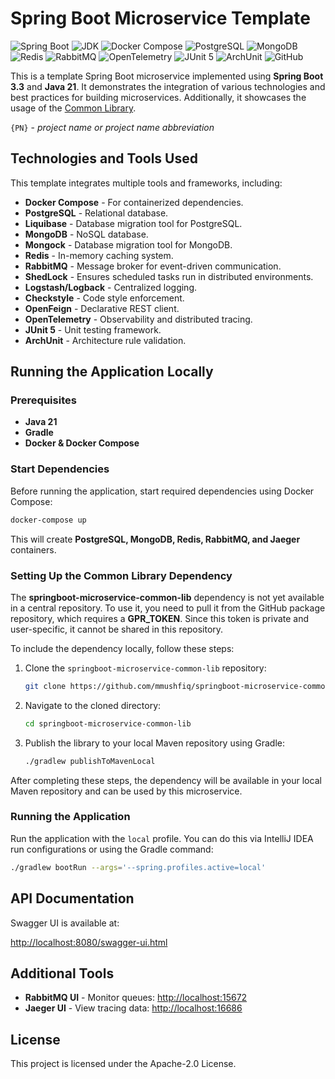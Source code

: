 # Spring Boot Microservice Template

![Spring Boot](https://img.shields.io/badge/Spring%20Boot-3.3-brightgreen)
![JDK](https://img.shields.io/badge/JDK-21-blue)
![Docker Compose](https://img.shields.io/badge/Docker%20Compose-latest-yellowgreen)
![PostgreSQL](https://img.shields.io/badge/PostgreSQL-42.7.3-yellow)
![MongoDB](https://img.shields.io/badge/MongoDB-5.0.1-green)
![Redis](https://img.shields.io/badge/Redis-3.3.3-red)
![RabbitMQ](https://img.shields.io/badge/RabbitMQ-5.21.0-orange)
![OpenTelemetry](https://img.shields.io/badge/OpenTelemetry-1.37.0-purple)
![JUnit 5](https://img.shields.io/badge/JUnit%205-5.10.3-yellowgreen)
![ArchUnit](https://img.shields.io/badge/ArchUnit-1.2.1-cyan)
![GitHub](https://img.shields.io/github/license/isopropylcyanide/Jwt-Spring-Security-JPA?color=blue)

This is a template Spring Boot microservice implemented using **Spring Boot 3.3** and **Java 21**. It demonstrates the integration of various technologies and best practices for building microservices. Additionally, it showcases the usage of the [Common Library](https://github.com/mmushfiq/springboot-microservice-common-lib).

`{PN}` - _project name or project name abbreviation_

## Technologies and Tools Used

This template integrates multiple tools and frameworks, including:

- **Docker Compose** - For containerized dependencies.
- **PostgreSQL** - Relational database.
- **Liquibase** - Database migration tool for PostgreSQL.
- **MongoDB** - NoSQL database.
- **Mongock** - Database migration tool for MongoDB.
- **Redis** - In-memory caching system.
- **RabbitMQ** - Message broker for event-driven communication.
- **ShedLock** - Ensures scheduled tasks run in distributed environments.
- **Logstash/Logback** - Centralized logging.
- **Checkstyle** - Code style enforcement.
- **OpenFeign** - Declarative REST client.
- **OpenTelemetry** - Observability and distributed tracing.
- **JUnit 5** - Unit testing framework.
- **ArchUnit** - Architecture rule validation.

## Running the Application Locally

### Prerequisites

- **Java 21**
- **Gradle**
- **Docker & Docker Compose**

### Start Dependencies

Before running the application, start required dependencies using Docker Compose:

```sh
docker-compose up
```

This will create **PostgreSQL, MongoDB, Redis, RabbitMQ, and Jaeger** containers.

### Setting Up the Common Library Dependency

The **springboot-microservice-common-lib** dependency is not yet available in a central repository. To use it, you need to pull it from the GitHub package repository, which requires a **GPR_TOKEN**. Since this token is private and user-specific, it cannot be shared in this repository.

To include the dependency locally, follow these steps:

1. Clone the `springboot-microservice-common-lib` repository:
   ```sh
   git clone https://github.com/mmushfiq/springboot-microservice-common-lib.git
   ```
2. Navigate to the cloned directory:
   ```sh
   cd springboot-microservice-common-lib
   ```
3. Publish the library to your local Maven repository using Gradle:
   ```sh
   ./gradlew publishToMavenLocal
   ```

After completing these steps, the dependency will be available in your local Maven repository and can be used by this microservice.

### Running the Application

Run the application with the `local` profile. You can do this via IntelliJ IDEA run configurations or using the Gradle command:

```sh
./gradlew bootRun --args='--spring.profiles.active=local'
```

## API Documentation

Swagger UI is available at:

[http://localhost:8080/swagger-ui.html](http://localhost:8080/swagger-ui.html)

## Additional Tools

- **RabbitMQ UI** - Monitor queues:
  [http://localhost:15672](http://localhost:15672)
- **Jaeger UI** - View tracing data:
  [http://localhost:16686](http://localhost:16686)

## License

This project is licensed under the Apache-2.0 License.

